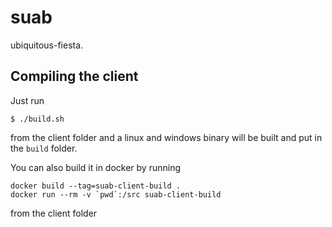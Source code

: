 # suab
 ubiquitous-fiesta.


## Compiling the client
Just run
```
$ ./build.sh
```
from the client folder and a linux and windows binary will be built and put in the `build` folder.

You can also build it in docker by running
```
docker build --tag=suab-client-build .
docker run --rm -v `pwd`:/src suab-client-build
```
from the client folder
